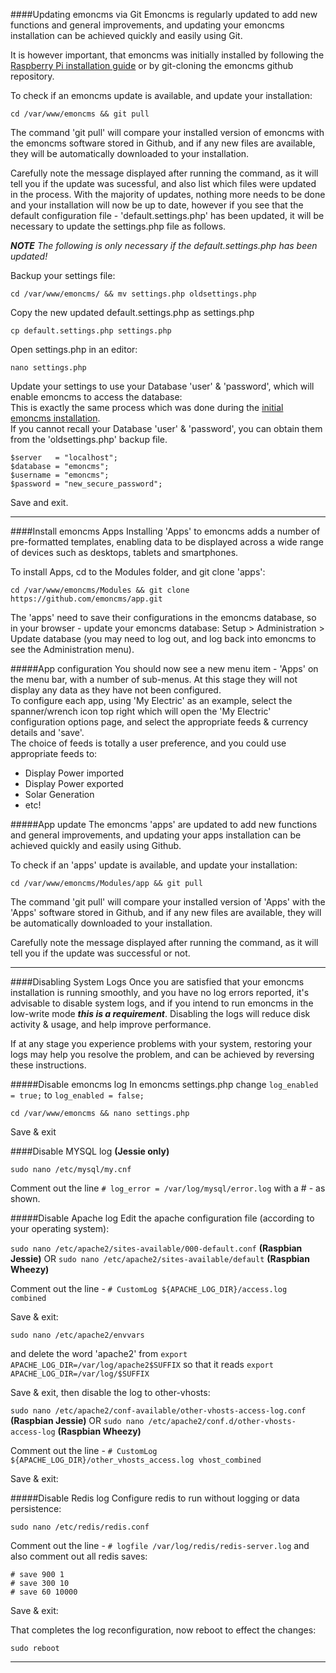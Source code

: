 ####Updating emoncms via Git
Emoncms is regularly updated to add new functions and general improvements, and updating your emoncms installation can be achieved quickly and easily using Git.

It is however important, that emoncms was initially installed by following the [Raspberry Pi installation guide](readme.md) or by git-cloning the emoncms github repository.

To check if an emoncms update is available, and update your installation:

`cd /var/www/emoncms && git pull`

The command 'git pull' will compare your installed version of emoncms with the emoncms software stored in Github, and if any new files are available, they will be automatically downloaded to your installation.

Carefully note the message displayed after running the command, as it will tell you if the update was sucessful, and also list which files were updated in the process. With the majority of updates, nothing more needs to be done and your installation will now be up to date, however if you see that the default configuration file - 'default.settings.php' has been updated, it will be necessary to update the settings.php file as follows.

***NOTE*** _The following is only necessary if the default.settings.php has been updated!_

Backup your settings file:

`cd /var/www/emoncms/ && mv settings.php oldsettings.php`

Copy the new updated default.settings.php as settings.php

`cp default.settings.php settings.php`

Open settings.php in an editor:

`nano settings.php`

Update your settings to use your Database 'user' & 'password', which will enable emoncms to access the database:  
This is exactly the same process which was done during the [initial emoncms installation](readme.md#configure-emoncms-database-settings).  
If you cannot recall your Database 'user' & 'password', you can obtain them from the 'oldsettings.php' backup file.

    $server   = "localhost";
    $database = "emoncms";
    $username = "emoncms";
    $password = "new_secure_password";

Save and exit.

***

####Install emoncms Apps
Installing 'Apps' to emoncms adds a number of pre-formatted templates, enabling data to be displayed across a wide range of devices such as desktops, tablets and smartphones.

To install Apps, cd to the Modules folder, and git clone 'apps':

`cd /var/www/emoncms/Modules && git clone https://github.com/emoncms/app.git`

The 'apps' need to save their configurations in the emoncms database, so in your browser - update your emoncms database: Setup > Administration > Update database (you may need to log out, and log back into emoncms to see the Administration menu).

#####App configuration
You should now see a new menu item - 'Apps' on the menu bar, with a number of sub-menus. At this stage they will not display any data as they have not been configured.  
To configure each app, using 'My Electric' as an example, select the spanner/wrench icon top right which will open the 'My Electric' configuration options page, and select the appropriate feeds & currency details and 'save'.  
The choice of feeds is totally a user preference, and you could use appropriate feeds to:
* Display Power imported
* Display Power exported
* Solar Generation
* etc!

#####App update
The emoncms 'apps' are updated to add new functions and general improvements, and updating your apps installation can be achieved quickly and easily using Github.

To check if an 'apps' update is available, and update your installation:

`cd /var/www/emoncms/Modules/app && git pull`

The command 'git pull' will compare your installed version of 'Apps' with the 'Apps' software stored in Github, and if any new files are available, they will be automatically downloaded to your installation.

Carefully note the message displayed after running the command, as it will tell you if the update was successful or not.

***

####Disabling System Logs
Once you are satisfied that your emoncms installation is running smoothly, and you have no log errors reported, it's advisable to disable system logs, and if you intend to run emoncms in the low-write mode ***this is a requirement***. Disabling the logs will reduce disk activity & usage, and help improve performance.

If at any stage you experience problems with your system, restoring your logs may help you resolve the problem, and can be achieved by reversing these instructions.

#####Disable emoncms log
In emoncms settings.php change `log_enabled = true;` to `log_enabled = false;`

`cd /var/www/emoncms && nano settings.php`

Save & exit

####Disable MYSQL log **(Jessie only)**

`sudo nano /etc/mysql/my.cnf`

Comment out the line `# log_error = /var/log/mysql/error.log` with a # - as shown.

#####Disable Apache log
Edit the apache configuration file (according to your operating system):

`sudo nano /etc/apache2/sites-available/000-default.conf` **(Raspbian Jessie)** OR
`sudo nano /etc/apache2/sites-available/default` **(Raspbian Wheezy)**

Comment out the line - `# CustomLog ${APACHE_LOG_DIR}/access.log combined`

Save & exit:

`sudo nano /etc/apache2/envvars`

and delete the word 'apache2' from `export APACHE_LOG_DIR=/var/log/apache2$SUFFIX` so that it reads `export APACHE_LOG_DIR=/var/log/$SUFFIX`

Save & exit, then disable the log to other-vhosts:

`sudo nano /etc/apache2/conf-available/other-vhosts-access-log.conf` **(Raspbian Jessie)** OR
`sudo nano /etc/apache2/conf.d/other-vhosts-access-log` **(Raspbian Wheezy)**

Comment out the line - `# CustomLog ${APACHE_LOG_DIR}/other_vhosts_access.log vhost_combined`

Save & exit:

#####Disable Redis log
Configure redis to run without logging or data persistence:

`sudo nano /etc/redis/redis.conf`

Comment out the line - `# logfile /var/log/redis/redis-server.log` and also comment out all redis saves:

    # save 900 1
    # save 300 10
    # save 60 10000

Save & exit:

That completes the log reconfiguration, now reboot to effect the changes:

`sudo reboot`

***
